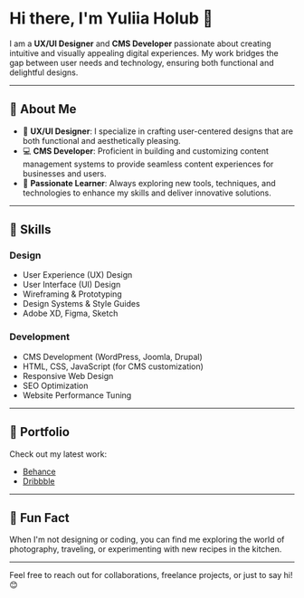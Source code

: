 # Hi there, I'm Yuliia Holub 👋

I am a **UX/UI Designer** and **CMS Developer** passionate about creating intuitive and visually appealing digital experiences. My work bridges the gap between user needs and technology, ensuring both functional and delightful designs.

---

## 🚀 About Me
- 🎨 **UX/UI Designer**: I specialize in crafting user-centered designs that are both functional and aesthetically pleasing.
- 💻 **CMS Developer**: Proficient in building and customizing content management systems to provide seamless content experiences for businesses and users.
- 🌟 **Passionate Learner**: Always exploring new tools, techniques, and technologies to enhance my skills and deliver innovative solutions.

---

## 💼 Skills
### Design
- User Experience (UX) Design
- User Interface (UI) Design
- Wireframing & Prototyping
- Design Systems & Style Guides
- Adobe XD, Figma, Sketch

### Development
- CMS Development (WordPress, Joomla, Drupal)
- HTML, CSS, JavaScript (for CMS customization)
- Responsive Web Design
- SEO Optimization
- Website Performance Tuning

---

## 📂 Portfolio
Check out my latest work:
- [Behance](https://www.behance.net/yuliiaholub_design)
- [Dribbble](https://dribbble.com/yuliia_holub)

---

## 🌱 Fun Fact
When I'm not designing or coding, you can find me exploring the world of photography, traveling, or experimenting with new recipes in the kitchen.

---

Feel free to reach out for collaborations, freelance projects, or just to say hi! 😊
